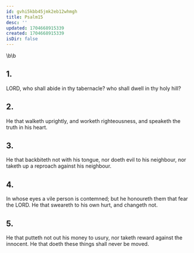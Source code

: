 ```yaml
---
id: gvhi5kbb45jmk2eb12whmgh
title: Psalm15
desc: ''
updated: 1704668915339
created: 1704668915339
isDir: false
---
```

\b\b
## 1.
LORD, who shall abide in thy tabernacle?  who shall dwell in thy holy hill?
## 2.
He that walketh uprightly, and worketh righteousness, and speaketh the truth in his heart.
## 3.
He that backbiteth not with his tongue, nor doeth evil to his neighbour, nor taketh up a reproach against his neighbour.
## 4.
In whose eyes a vile person is contemned; but he honoureth them that fear the LORD.  He that sweareth to his own hurt, and changeth not.
## 5.
He that putteth not out his money to usury, nor taketh reward against the innocent.  He that doeth these things shall never be moved.
